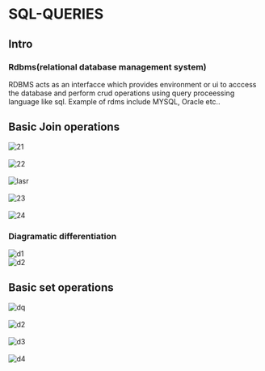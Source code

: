 # SQL-QUERIES

## Intro
### Rdbms(relational database management system)
<p>RDBMS acts as an interfacce which provides environment or ui to acccess the database and perform crud operations using query proceessing language like sql.
Example of rdms include MYSQL, Oracle etc..</p>

## Basic Join operations
![21](https://github.com/user-attachments/assets/9d0bdac4-97eb-408a-9836-c9d96a4e8557)
<br>
<br>
![22](https://github.com/user-attachments/assets/68d94e4d-45e8-4df6-a0d3-e46b0e3ec92e)
<br>
<br>
![lasr](https://github.com/user-attachments/assets/34139ec6-0a33-457b-ae47-215a40ec8d66)
<br>
<br>
![23](https://github.com/user-attachments/assets/93ea7d37-9faf-47fc-8be7-2487a835ac35)
<br>
<br>
![24](https://github.com/user-attachments/assets/ec8132eb-e09c-4c64-8bd3-eb6fb010faf3)

### Diagramatic differentiation
![d1](https://github.com/user-attachments/assets/dec4d87b-3bd1-4525-83e1-5b5b23bb5ec4)
<br>
![d2](https://github.com/user-attachments/assets/38694806-5f7a-40c3-a8e8-f153661cf696)

## Basic set operations
![dq](https://github.com/user-attachments/assets/1446534e-6eaa-4503-ac59-e5e5fd327d65)
<br>
<br>
![d2](https://github.com/user-attachments/assets/bc76f1c2-a44e-4771-a20b-e9bf5daa85d6)
<br>
<br>
![d3](https://github.com/user-attachments/assets/3ba9375d-e390-4a64-98bc-e2f7da9c236f)
<br>
<br>
![d4](https://github.com/user-attachments/assets/90c51e58-791c-4171-9ce5-51c08c31e1c8)


